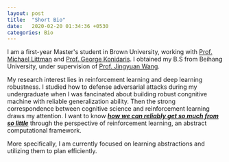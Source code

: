 ```yaml
---
layout: post
title:  "Short Bio"
date:   2020-02-20 01:34:36 +0530
categories: Bio
---
```


I am a first-year Master's student in Brown University, working with [Prof. Michael Littman][litt] and [Prof. George Konidaris][gkd]. I obtained my B.S from Beihang University, under supervision of [Prof. Jingyuan Wang][jjy].  
  
My research interest lies in reinforcement learning and deep learning robustness. I studied how to defense adversarial attacks during my undergraduate when I was fancinated about building robust congnitive machine with reliable generalization ability. Then the strong correspondence between cognitive science and reinforcement learning draws my attention. I want to know ***[how we can reliably get so much from so little][cong]*** through the perspective of reinforcement learning, an abstract computational framework.  
  
More specifically, I am currently focused on learning abstractions and utilizing them to plan efficiently.

[cong]: http://web.mit.edu/cocosci/josh.html
[litt]: http://cs.brown.edu/~mlittman/
[gkd]: http://cs.brown.edu/people/gdk/
[jjy]: https://www.bigscity.com/jingyuan-wang/